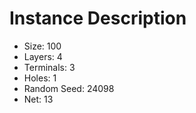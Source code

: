 # Instance Description

* Size: 100
* Layers: 4
* Terminals: 3
* Holes: 1
* Random Seed: 24098
* Net: 13
